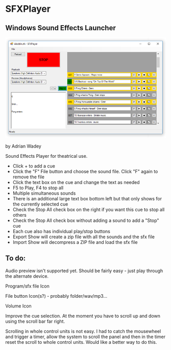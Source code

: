 # SFXPlayer
## Windows Sound Effects Launcher ##

![Screenshot](SFXPlayer/SFXPlayer/SFXPlayer.PNG)

by Adrian Wadey

Sound Effects Player for theatrical use.

*    Click + to add a cue
*    Click the "F" File button and choose the sound file. Click "F" again to remove the file
*    Click the text box on the cue and change the text as needed
*    F5 to Play, F4 to stop all
*    Multiple simultaneous sounds
*    There is an
additional large text box bottom left but that only shows for the currently 
selected cue
*    Check the Stop All check box on the right if you want this cue to stop all others
*    Check the Stop All check box without adding a sound to add a "Stop" cue
*    Each cue also has individual play/stop buttons
*    Export Show will create a zip file with all the sounds and the sfx file
*    Import Show will decompress a ZIP file and load the sfx file



## To do:

Audio preview isn't supported yet. Should be fairly easy - just play through the alternate device.

Program/sfx file Icon

File button Icon(s?) - probably folder/wav/mp3...

Volume Icon

Improve the cue selection. At the moment you have to scroll up and down using the scroll bar far right.

Scrolling in whole control units is not easy. I had to catch the mousewheel and trigger a timer, 
allow the system to scroll the panel and then in the timer reset the scroll to whole control units. Would 
like a better way to do this.

